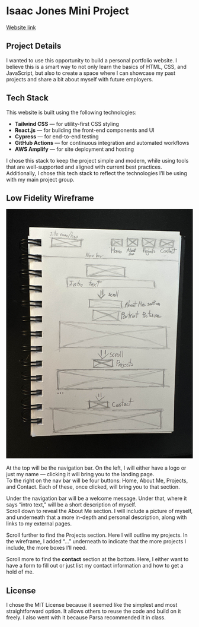 # Isaac Jones Mini Project

[Website link](https://isaacpjones.github.io/)

## Project Details

I wanted to use this opportunity to build a personal portfolio website. I believe this is a smart way to not only learn the basics of HTML, CSS, and JavaScript, but also to create a space where I can showcase my past projects and share a bit about myself with future employers.

## Tech Stack

This website is built using the following technologies:

- **Tailwind CSS** — for utility-first CSS styling  
- **React.js** — for building the front-end components and UI  
- **Cypress** — for end-to-end testing  
- **GitHub Actions** — for continuous integration and automated workflows  
- **AWS Amplify** — for site deployment and hosting  

I chose this stack to keep the project simple and modern, while using tools that are well-supported and aligned with current best practices.  
Additionally, I chose this tech stack to reflect the technologies I’ll be using with my main project group.

## Low Fidelity Wireframe

![My handdrawn website wireframe in low fidelity](src/assets/wireframe.jpg)

At the top will be the navigation bar. On the left, I will either have a logo or just my name — clicking it will bring you to the landing page.  
To the right on the nav bar will be four buttons: Home, About Me, Projects, and Contact. Each of these, once clicked, will bring you to that section.

Under the navigation bar will be a welcome message. Under that, where it says “intro text,” will be a short description of myself.  
Scroll down to reveal the About Me section. I will include a picture of myself, and underneath that a more in-depth and personal description, along with links to my external pages.

Scroll further to find the Projects section. Here I will outline my projects. In the wireframe, I added “...” underneath to indicate that the more projects I include, the more boxes I’ll need.

Scroll more to find the **contact** section at the bottom. Here, I either want to have a form to fill out or just list my contact information and how to get a hold of me.

## License

I chose the MIT License because it seemed like the simplest and most straightforward option. It allows others to reuse the code and build on it freely. 
I also went with it because Parsa recommended it in class.
